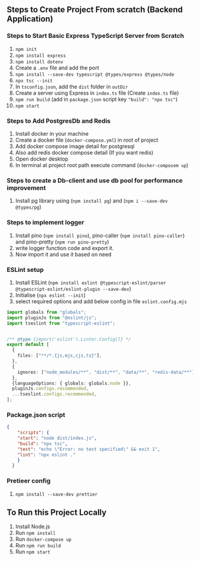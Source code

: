 ## Steps to Create Project From scratch (Backend Application)

### Steps to Start Basic Express TypeScript Server from Scratch
1. `npm init`
2. `npm install express`
3. `npm install dotenv`
4. Create a `.env` file and add the port
5. `npm install --save-dev typescript @types/express @types/node`
6. `npx tsc --init`
7. In `tsconfig.json`, add the `dist` folder in `outDir`
8. Create a server using Express in `index.ts` file (Create `index.ts` file)
9. `npm run build` (add in `package.json` script key `"build": "npx tsc"`)
10. `npm start`

### Steps to Add PostgresDb and Redis
1. Install docker in your machine
2. Create a docker file (`docker-compose.yml`) in root of project
3. Add docker compose image detail for postgresql
4. Also add redis docker compose detail (If you want redis)
5. Open docker desktop
6. In terminal at project root path execute command (`docker-composem up`)

### Steps to create a Db-client and use db pool for performance improvement
1. Install pg library using (`npm install pg`) and (`npm i --save-dev @types/pg`)

### Steps to implement logger
1. Install pino (`npm install pino`), pino-caller (`npm install pino-caller`) and pino-pretty (`npm run pino-pretty`)
2. write logger function code and export it.
3. Now import it and use it based on need

### ESLint setup
1. Install ESLint (`npm install eslint @typescript-eslint/parser @typescript-eslint/eslint-plugin --save-dev`)
2. Initialise  (`npx eslint --init`)
3. select required options and add below config in file `eslint.config.mjs`
```typescript
import globals from "globals";
import pluginJs from "@eslint/js";
import tseslint from "typescript-eslint";


/** @type {import('eslint').Linter.Config[]} */
export default [
  {
    files: ["**/*.{js,mjs,cjs,ts}"],
  },
  {
    ignores: ["node_modules/**", "dist/**", "data/**", "redis-data/**"],
  },
  {languageOptions: { globals: globals.node }},
  pluginJs.configs.recommended,
  ...tseslint.configs.recommended,
];
```

### Package.json script
```json
{
    "scripts": {
    "start": "node dist/index.js",
    "build": "npx tsc",
    "test": "echo \"Error: no test specified\" && exit 1",
    "lint": "npx eslint ."
    }
  }
```
### Pretieer config
1. `npm install --save-dev prettier`


## To Run this Project Locally
1. Install Node.js
2. Run `npm install`
3. Run `docker-compose up`
4. Run `npm run build`
5. Run `npm start`